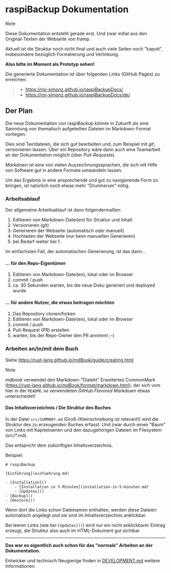 # raspiBackup Dokumentation


> [!NOTE]
> Diese Dokumentation entsteht gerade erst. Und zwar initial aus den Original-Texten der Webseite von framp.
>
> Aktuell ist die Struktur noch nicht final und auch viele Seiten noch "kaputt", insbesondere bezüglich Formatierung und Verlinkung.
>
> **Also bitte im Moment als Prototyp sehen!**
>
> Die generierte Dokumentation ist über folgenden Links (GitHub Pages) zu erreichen:

>  - https://rpi-simonz.github.io/raspiBackupDocs/
>  - https://rpi-simonz.github.io/raspiBackupDocs/de/



## Der Plan

Die neue Dokumentation von raspiBackup könnte in Zukunft als eine Sammlung von thematisch aufgeteilten Dateien im Markdown-Format vorliegen.

Dies sind Textdateien, die sich gut bearbeiten und, zum Beispiel mit *git*, versionieren lassen.
Über ein Repository wäre dann auch eine Teamarbeit an der Dokumentation möglich (über *Pull-Requests*).

*Markdown* ist eine von vielen Auszeichnungssprachen, die sich mit Hilfe von Software gut in andere Formate umwandeln lassen.

Um das Ergebnis in eine ansprechende und gut zu navigierende Form zu bringen, ist natürlich noch etwas mehr "Drumherum" nötig.


### Arbeitsablauf

Der allgemeine Arbeitsablauf ist dann folgendermaßen:

  1. Editieren von Markdown-Datei(en) für Struktur und Inhalt
  1. Versionieren (git)
  1. Generieren der Webseite (automatisch oder manuell)
  1. Hochladen der Webseite (nur beim manuellen Generieren)
  1. bei Bedarf weiter bei 1.

Im einfachsten Fall, der automatischen Generierung, ist das dann...

#### ... für den Repo-Eigentümer

  1. Editieren von Markdown-Datei(en), lokal oder im Browser
  1. commit / push
  1. ca. 30 Sekunden warten, bis die neue Doku generiert und deployed wurde

#### ... für andere Nutzer, die etwas beitragen möchten

  1. Das Repository clonen/forken
  1. Editieren von Markdown-Datei(en), lokal oder im Browser
  1. commit / push
  1. Pull-Request (PR) erstellen
  1. warten, bis der Repo-Owner den PR annimmt  ;-)


### Arbeiten an/in/mit dem Buch

Siehe <https://rust-lang.github.io/mdBook/guide/creating.html>

> [!NOTE]
> *mdbook* verwendet den Markdown-"Dialekt"
> Erweitertes CommonMark (<https://rust-lang.github.io/mdBook/format/markdown.html>),
> der sich vom hier in der `README.md` verwendeten *GitHub Flavored Markdown* etwas unterscheidet!


#### Das Inhaltsverzeichnis / Die Struktur des Buches

In der Datei `src/SUMMARY.md` (Groß-/Kleinschreibung ist relevant!) wird die Struktur des zu erzeugenden Buches erfasst.
Und zwar durch einen "Baum" von Links mit Kapitelnamen und den dazugehörigen Dateien im Filesystem (src/*.md).

Das entspricht dem zukünftigen Inhaltsverzeichnis.

Beispiel:

    # raspiBackup

    [Einführung](einfuehrung.md)

    - [Installation]()
        - [Installation in 5 Minuten](installation-in-5-minuten.md)
        - [Updates]()
    - [Backup]()
    - [Restore]()

Wenn dort die Links schon Dateinamen enthalten, werden diese Dateien automatisch angelegt
und sie sind im Inhaltsverzeichnis anklickbar.

Bei leeren Links (wie bei `[Updates]()`) wird nur ein nicht anklickbarer Eintrag erzeugt,
die Struktur also auch im HTML-Dokument gut sichtbar

-----------------------------

**Das war es eigentlich auch schon für das "normale" Arbeiten an der Dokumentation.**

Entwicker und technisch Neugierige finden in [DEVELOPMENT.md](DEVELOPMENT.md) weitere Informationen.

